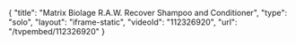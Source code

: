 {
    "title": "Matrix Biolage R.A.W. Recover Shampoo and Conditioner",
    "type": "solo",
    "layout": "iframe-static",
    "videoId": "112326920",
    "url": "\/tvpembed\/112326920"
}